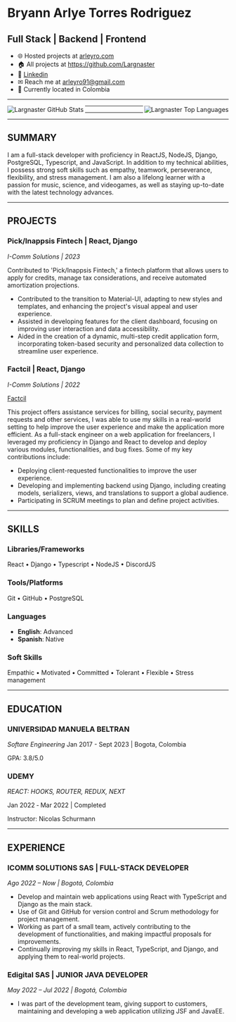 # **Bryann Arlye** Torres Rodriguez
## Full Stack | Backend | Frontend
- 🌐 Hosted projects at [arleyro.com](https://www.arleyro.com/)
- 🏠 All projects at <https://github.com/Largnaster>
- 🔗 [Linkedin](https://www.linkedin.com/in/arleyro91/)
- ✉ Reach me at arleyro91@gmail.com
- 📍 Currently located in Colombia

---

<span style="display:block">
<img align="left" src="https://github-readme-stats.vercel.app/api?username=Largnaster&show_icons=true&theme=cobalt&rank_icon=github&count_private=true&show=prs_merged&hide=stars,issues&include_all_commits=true" alt="Largnaster GitHub Stats"/>

<img align="right" src="https://github-readme-stats.vercel.app/api/top-langs/?username=Largnaster&hide_progress=false&theme=cobalt&count_private=true&card_width=320" alt="Largnaster Top Languages"/>
</span>

---
---
---

<!-- Summary Section -->

## **SUMMARY**

I am a full-stack developer with proficiency in ReactJS, NodeJS, Django, PostgreSQL, Typescript, and JavaScript. In addition to my technical abilities, I possess strong soft skills such as empathy, teamwork, perseverance, flexibility, and stress management.
I am also a lifelong learner with a passion for music, science, and videogames, as well as staying up-to-date with the latest technology advances.
___

<!-- PROJECTS SECTION -->

## **PROJECTS**

### **Pick/Inappsis Fintech** | React, Django

*I-Comm Solutions | 2023*

Contributed to 'Pick/Inappsis Fintech,' a fintech platform that allows users to apply for credits, manage tax considerations, and receive automated amortization projections.

- Contributed to the transition to Material-UI, adapting to new styles and templates, and enhancing the project's visual appeal and user experience.
- Assisted in developing features for the client dashboard, focusing on improving user interaction and data accessibility.
- Aided in the creation of a dynamic, multi-step credit application form, incorporating token-based security and personalized data collection to streamline user experience.

### **Factcil** | React, Django
*I-Comm Solutions | 2022*

[Factcil](https://aio.factcil.com/)

This project offers assistance services for billing, social security, payment requests and other services, I was able to use my skills in a real-world setting to help improve the user experience and make the application more efficient.
As a full-stack engineer on a web application for freelancers, I leveraged my proficiency in Django and React to develop and deploy various modules, functionalities, and bug fixes. Some of my key contributions include:

- Deploying client-requested functionalities to improve the user experience.
- Developing and implementing backend using Django, including creating models, serializers, views, and translations to support a global audience.
- Participating in SCRUM meetings to plan and define project activities.

___

<!-- Skills section -->

## **SKILLS**

### Libraries/Frameworks

React • Django • Typescript • NodeJS • DiscordJS

### Tools/Platforms

Git • GitHub • PostgreSQL

### Languages

- **English**: Advanced
- **Spanish**: Native

### Soft Skills

Empathic • Motivated • Committed • Tolerant • Flexible • Stress management
___

<!-- EDUCATION SECTION -->

## **EDUCATION**

### **UNIVERSIDAD MANUELA BELTRAN**

*Softare Engineering*
Jan 2017 - Sept 2023 | Bogota, Colombia

GPA: 3.8/5.0

### **UDEMY**
*REACT: HOOKS, ROUTER, REDUX, NEXT*

Jan 2022 ‑ Mar 2022 | Completed

Instructor: Nicolas Schurmann
___

<!-- EXPERIENCE SECTION -->

## **EXPERIENCE**

### **ICOMM SOLUTIONS SAS** | FULL-STACK DEVELOPER
*Ago 2022 – Now | Bogotá, Colombia*

- Develop and maintain web applications using React with TypeScript and Django as the main stack.
- Use of Git and GitHub for version control and Scrum methodology for project management.
- Working as part of a small team, actively contributing to the development of functionalities, and making impactful proposals for improvements.
- Continually improving my skills in React, TypeScript, and Django, and applying them to real-world projects.

### **Edigital SAS** | JUNIOR JAVA DEVELOPER
*May 2022 – Jul 2022 | Bogotá, Colombia*

- I was part of the development team, giving support to customers, maintaining and developing a web application utilizing JSF and JavaEE.
